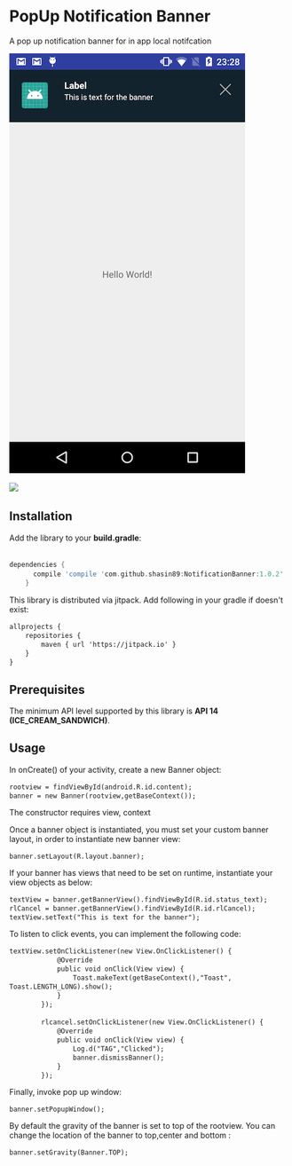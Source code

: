 # PopUp Notification Banner

A pop up notification banner for in app local notifcation

![demo](/screenshot.png)

[![](https://jitpack.io/v/shasin89/NotificationBanner.svg)](https://jitpack.io/#shasin89/NotificationBanner)


## Installation

Add the library to your **build.gradle**:

```gradle

dependencies {
      compile 'compile 'com.github.shasin89:NotificationBanner:1.0.2'
    }
```
This library is distributed via jitpack. Add following in your gradle if doesn't exist:

```
allprojects {
    repositories {
        maven { url 'https://jitpack.io' }
    }
}
```

## Prerequisites

The minimum API level supported by this library is **API 14 (ICE_CREAM_SANDWICH)**.

## Usage

In onCreate() of your activity, create a new Banner object:

```
rootview = findViewById(android.R.id.content);
banner = new Banner(rootview,getBaseContext());
```
The constructor requires view, context

Once a banner object is instantiated, you must set your custom banner layout, in order to instantiate new banner view:

```
banner.setLayout(R.layout.banner);
```

If your banner has views that need to be set on runtime, instantiate your view objects as below:
```
textView = banner.getBannerView().findViewById(R.id.status_text);
rlCancel = banner.getBannerView().findViewById(R.id.rlCancel);
textView.setText("This is text for the banner");
```

To listen to click events, you can implement the following code:
```
textView.setOnClickListener(new View.OnClickListener() {
            @Override
            public void onClick(View view) {
                Toast.makeText(getBaseContext(),"Toast", Toast.LENGTH_LONG).show();
            }
        });

        rlcancel.setOnClickListener(new View.OnClickListener() {
            @Override
            public void onClick(View view) {
                Log.d("TAG","Clicked");
                banner.dismissBanner();
            }
        });
```

Finally, invoke pop up window:
```
banner.setPopupWindow();
```

By default the gravity of the banner is set to top of the rootview. You can change the location of the banner to top,center and bottom :
```
banner.setGravity(Banner.TOP);
```


